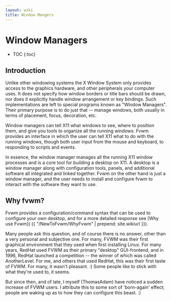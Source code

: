 ```yaml
---
layout: wiki
title: Window Mangers
---
```


# Window Managers

* TOC
{:toc}

## Introduction

Unlike other windowing systems the X Window System only provides access
to the graphics hardware, and other peripherals your computer uses. It
does not specify how window borders or title bars should be drawn, nor
does it explicitly handle window arrangement or key bindings. Such
implementations are left to special programs known as "Window Managers".
Their primary purpose is to do just that -- manage windows, both usually
in terms of placement, focus, decoration, etc.

Window managers can tell X11 what windows to see, where to position them,
and give you tools to organize all the running windows. Fvwm provides an
interface in which the user can tell X11 what to do with the running windows,
though both user input from the mouse and keyboard, to responding to
scripts and events.

In essence, the window manager manages all the running X11 window processes
and is a core tool for building a desktop on X11. A desktop is a window
manager along with configuration tools, panels, and additional software
all integrated and linked together. Fvwm on the other hand is just a window
manager, and the user needs to install and configure fvwm to interact
with the software they want to use.

## Why fvwm?

Fvwm provides a configuration/command syntax that can be used to configure
your own desktop, and for a more detailed response see [Why use Fvwm](
{{ "/NewToFvwm/WhyFvwm" | prepend: site.wikiurl }}).

Many people ask this question, and of course there is no answer, other
than a very personal and subjective one.  For many, FVWM was their first
graphical environment that they used when first installing Linux.  For many
years, RedHat used FVWM as their primary "desktop" GUI-frontend, and in 1996,
RedHat launched a competition -- the winner of which was called AnotherLevel.
 For me, and others that used RedHat, this was their first taste of FVWM.
 For many, it wasn't pleasant.  :)  Some people like to stick with what
they're used to, it seems.

But since then, and of late, I myself (ThomasAdam) have noticed a sudden
increase of FVWM users.  I attribute this to some sort of 'born-again' effect;
people are waking up as to how they can configure this beast.  :)

